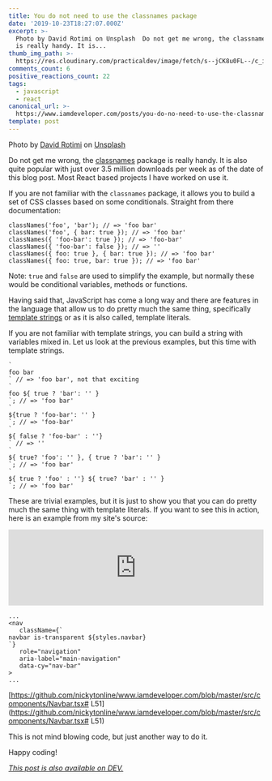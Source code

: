 ```yaml
---
title: You do not need to use the classnames package
date: '2019-10-23T18:27:07.000Z'
excerpt: >-
  Photo by David Rotimi on Unsplash  Do not get me wrong, the classnames package
  is really handy. It is...
thumb_img_path: >-
  https://res.cloudinary.com/practicaldev/image/fetch/s--jCK8u0FL--/c_imagga_scale,f_auto,fl_progressive,h_420,q_auto,w_1000/https://thepracticaldev.s3.amazonaws.com/i/vxmx385yqbvafn2si5f5.jpg
comments_count: 6
positive_reactions_count: 22
tags:
  - javascript
  - react
canonical_url: >-
  https://www.iamdeveloper.com/posts/you-do-no-need-to-use-the-classnames-package-1bb/
template: post
---
```



Photo by [David Rotimi](https://unsplash.com/@davidrotimi?utm_source=unsplash&utm_medium=referral&utm_content=creditCopyText) on [Unsplash](https://unsplash.com/s/photos/different?utm_source=unsplash&utm_medium=referral&utm_content=creditCopyText)

Do not get me wrong, the [classnames](https://www.npmjs.com/package/classnames) package is really handy. It is also quite popular with just over 3.5 million downloads per week as of the date of this blog post. Most React based projects I have worked on use it.

If you are not familiar with the 
`classnames`
 package, it allows you to build a set of CSS classes based on some conditionals. Straight from there documentation:


```
classNames('foo', 'bar'); // => 'foo bar'
classNames('foo', { bar: true }); // => 'foo bar'
classNames({ 'foo-bar': true }); // => 'foo-bar'
classNames({ 'foo-bar': false }); // => ''
classNames({ foo: true }, { bar: true }); // => 'foo bar'
classNames({ foo: true, bar: true }); // => 'foo bar'
```


Note: 
`true`
 and 
`false`
 are used to simplify the example, but normally these would be conditional variables, methods or functions.

Having said that, JavaScript has come a long way and there are features in the language that allow us to do pretty much the same thing, specifically [template strings](https://developer.mozilla.org/en-US/docs/Web/JavaScript/Reference/Template_literals) or as it is also called, template literals.

If you are not familiar with template strings, you can build a string with variables mixed in. Let us look at the previous examples, but this time with template strings.


```
`
foo bar
` // => 'foo bar', not that exciting
`
foo ${ true ? 'bar': '' }
`; // => 'foo bar'
`
${true ? 'foo-bar': '' }
`; // => 'foo-bar'
`
${ false ? 'foo-bar' : ''}
` // => ''
`
${ true? 'foo': '' }, { true ? 'bar': '' }
`; // => 'foo bar'
`
${ true ? 'foo' : ''} ${ true? 'bar' : '' }
`; // => 'foo bar'
```


These are trivial examples, but it is just to show you that you can do pretty much the same thing with template literals. If you want to see this in action, here is an example from my site's source:


<iframe class="liquidTag" src="https://dev.to/embed/github?args=https%3A%2F%2Fgithub.com%2Fnickytonline%2Fwww.iamdeveloper.com" style="border: 0; width: 100%;"></iframe>




```
...
<nav
   className={`
navbar is-transparent ${styles.navbar}
`}
   role="navigation"
   aria-label="main-navigation"
   data-cy="nav-bar"
>
...
```


[https://github.com/nickytonline/www.iamdeveloper.com/blob/master/src/components/Navbar.tsx# L51](https://github.com/nickytonline/www.iamdeveloper.com/blob/master/src/components/Navbar.tsx# L51)

This is not mind blowing code, but just another way to do it.

Happy coding!

*[This post is also available on DEV.](https://dev.to/nickytonline/you-do-no-need-to-use-the-classnames-package-1bb)*


<script>
const parent = document.getElementsByTagName('head')[0];
const script = document.createElement('script');
script.type = 'text/javascript';
script.src = 'https://cdnjs.cloudflare.com/ajax/libs/iframe-resizer/4.1.1/iframeResizer.min.js';
script.charset = 'utf-8';
script.onload = function() {
    window.iFrameResize({}, '.liquidTag');
};
parent.appendChild(script);
</script>    
